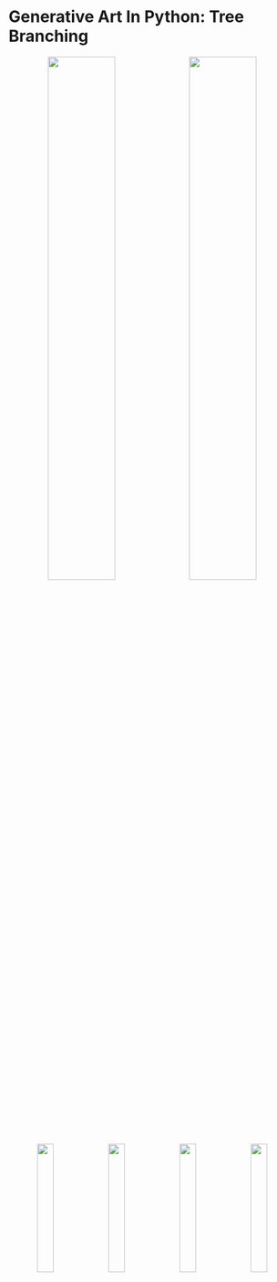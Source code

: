 # Generative Art In Python: Tree Branching

<p align="center">
   <img src="https://github.com/gaw1ik/Generative-Art-In-Python-Tree-Branching/blob/master/example2.png" width="48.5%"/>
   <img src="https://github.com/gaw1ik/Generative-Art-In-Python-Tree-Branching/blob/master/test2.gif" width="48.5%"/>
</p>

<p align="center">
   <img align="center" src="https://github.com/gaw1ik/Generative-Art-In-Python-Tree-Branching/blob/master/example6.png" width="24%" />
   <img align="center" src="https://github.com/gaw1ik/Generative-Art-In-Python-Tree-Branching/blob/master/example7.png" width="24%"/>
   <img align="center" src="https://github.com/gaw1ik/Generative-Art-In-Python-Tree-Branching/blob/master/example8.png" width="24%"/>
   <img align="center" src="https://github.com/gaw1ik/Generative-Art-In-Python-Tree-Branching/blob/master/example9.png" width="24%"/>
</p>
